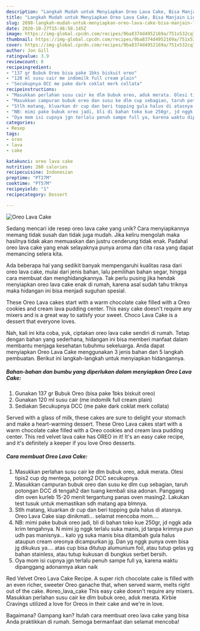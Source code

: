 ```yaml
---
description: "Langkah Mudah untuk Menyiapkan Oreo Lava Cake, Bisa Manjain Lidah"
title: "Langkah Mudah untuk Menyiapkan Oreo Lava Cake, Bisa Manjain Lidah"
slug: 2698-langkah-mudah-untuk-menyiapkan-oreo-lava-cake-bisa-manjain-lidah
date: 2020-10-27T15:46:58.145Z
image: https://img-global.cpcdn.com/recipes/9ba8374d4952169a/751x532cq70/oreo-lava-cake-foto-resep-utama.jpg
thumbnail: https://img-global.cpcdn.com/recipes/9ba8374d4952169a/751x532cq70/oreo-lava-cake-foto-resep-utama.jpg
cover: https://img-global.cpcdn.com/recipes/9ba8374d4952169a/751x532cq70/oreo-lava-cake-foto-resep-utama.jpg
author: Jon Gill
ratingvalue: 3.9
reviewcount: 8
recipeingredient:
- "137 gr Bubuk Oreo bisa pake 1bks biskuit oreo"
- "120 ml susu cair me indomilk full cream plain"
- "Secukupnya DCC me pake dark coklat merk collata"
recipeinstructions:
- "Masukkan perlahan susu cair ke dlm bubuk oreo, aduk merata. Olesi tipis2 cup dg mentega, potong2 DCC secukupnya."
- "Masukkan campuran bubuk oreo dan susu ke dlm cup sebagian, taruh potongan DCC di tengah2 dan tuang kembali sisa adonan. Panggang dlm oven kurleb 15-20 menit tergantung panas oven masing2. Lakukan test tusuk untuk memastikan sdh matang apa blmnya."
- "Stlh matang, kluarkan dr cup dan beri topping gula halus di atasnya. Oreo Lava Cake siap dinikmati... selamat mencoba mom...."
- "NB: mimi pake bubuk oreo jadi, bli di bahan toko kue 250gr, jd nggk ada krim tengahnya. N mimi jg nggk terlalu suka manis, jd tanpa krimnya pun udh pas manisnya... kalo yg suka manis bisa ditambah gula halus ataupun cream oreonya dicampurkan jg. Dan yg nggk punya oven bisa jg dikukus ya.... atas cup bisa ditutup alumunium foil, atau tutup gelas yg bahan stainless, atau tutup kukusan di bungkus serbet bersih."
- "Oya mom isi cupnya jgn terlalu penuh sampe full ya, karena waktu dipanggang adonannya akan naik"
categories:
- Resep
tags:
- oreo
- lava
- cake

katakunci: oreo lava cake 
nutrition: 260 calories
recipecuisine: Indonesian
preptime: "PT27M"
cooktime: "PT57M"
recipeyield: "1"
recipecategory: Dessert

---
```



![Oreo Lava Cake](https://img-global.cpcdn.com/recipes/9ba8374d4952169a/751x532cq70/oreo-lava-cake-foto-resep-utama.jpg)

Sedang mencari ide resep oreo lava cake yang unik? Cara menyiapkannya memang tidak susah dan tidak juga mudah. Jika keliru mengolah maka hasilnya tidak akan memuaskan dan justru cenderung tidak enak. Padahal oreo lava cake yang enak selayaknya punya aroma dan cita rasa yang dapat memancing selera kita.

Ada beberapa hal yang sedikit banyak mempengaruhi kualitas rasa dari oreo lava cake, mulai dari jenis bahan, lalu pemilihan bahan segar, hingga cara membuat dan menghidangkannya. Tak perlu pusing jika hendak menyiapkan oreo lava cake enak di rumah, karena asal sudah tahu triknya maka hidangan ini bisa menjadi suguhan spesial.

These Oreo Lava cakes start with a warm chocolate cake filled with a Oreo cookies and cream lava pudding center. This easy cake doesn&#39;t require any mixers and is a great way to satisfy your sweet. Choco Lava Cake is a dessert that everyone loves.


Nah, kali ini kita coba, yuk, ciptakan oreo lava cake sendiri di rumah. Tetap dengan bahan yang sederhana, hidangan ini bisa memberi manfaat dalam membantu menjaga kesehatan tubuhmu sekeluarga. Anda dapat menyiapkan Oreo Lava Cake menggunakan 3 jenis bahan dan 5 langkah pembuatan. Berikut ini langkah-langkah untuk menyiapkan hidangannya.

<!--inarticleads1-->

##### Bahan-bahan dan bumbu yang diperlukan dalam menyiapkan Oreo Lava Cake:

1. Gunakan 137 gr Bubuk Oreo (bisa pake 1bks biskuit oreo)
1. Gunakan 120 ml susu cair (me indomilk full cream plain)
1. Sediakan Secukupnya DCC (me pake dark coklat merk collata)


Served with a glass of milk, these cakes are sure to delight your stomach and make a heart-warming dessert. These Oreo Lava cakes start with a warm chocolate cake filled with a Oreo cookies and cream lava pudding center. This red velvet lava cake has OREO in it! It&#39;s an easy cake recipe, and it&#39;s definitely a keeper if you love Oreo desserts. 

<!--inarticleads2-->

##### Cara membuat Oreo Lava Cake:

1. Masukkan perlahan susu cair ke dlm bubuk oreo, aduk merata. Olesi tipis2 cup dg mentega, potong2 DCC secukupnya.
1. Masukkan campuran bubuk oreo dan susu ke dlm cup sebagian, taruh potongan DCC di tengah2 dan tuang kembali sisa adonan. Panggang dlm oven kurleb 15-20 menit tergantung panas oven masing2. Lakukan test tusuk untuk memastikan sdh matang apa blmnya.
1. Stlh matang, kluarkan dr cup dan beri topping gula halus di atasnya. Oreo Lava Cake siap dinikmati... selamat mencoba mom....
1. NB: mimi pake bubuk oreo jadi, bli di bahan toko kue 250gr, jd nggk ada krim tengahnya. N mimi jg nggk terlalu suka manis, jd tanpa krimnya pun udh pas manisnya... kalo yg suka manis bisa ditambah gula halus ataupun cream oreonya dicampurkan jg. Dan yg nggk punya oven bisa jg dikukus ya.... atas cup bisa ditutup alumunium foil, atau tutup gelas yg bahan stainless, atau tutup kukusan di bungkus serbet bersih.
1. Oya mom isi cupnya jgn terlalu penuh sampe full ya, karena waktu dipanggang adonannya akan naik


Red Velvet Oreo Lava Cake Recipe. A super rich chocolate cake is filled with an even richer, sweeter Oreo ganache that, when served warm, melts right out of the cake. #oreo_lava_cake This easy cake doesn&#39;t require any mixers. Masukkan perlahan susu cair ke dlm bubuk oreo, aduk merata. Kirbie Cravings utilized a love for Oreos in their cake and we&#39;re in love. 

Bagaimana? Gampang kan? Itulah cara membuat oreo lava cake yang bisa Anda praktikkan di rumah. Semoga bermanfaat dan selamat mencoba!
